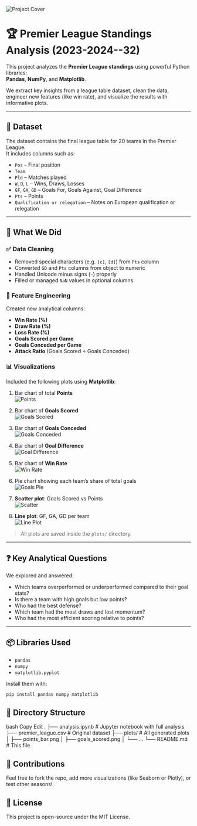 ![Project Cover](COVER.png)
# 🏆 Premier League Standings Analysis (2023-2024--32)

This project analyzes the **Premier League standings** using powerful Python libraries:  
**Pandas**, **NumPy**, and **Matplotlib**.

We extract key insights from a league table dataset, clean the data, engineer new features (like win rate), and visualize the results with informative plots.

---

## 📁 Dataset

The dataset contains the final league table for 20 teams in the Premier League.  
It includes columns such as:

- `Pos` – Final position
- `Team`
- `Pld` – Matches played
- `W`, `D`, `L` – Wins, Draws, Losses
- `GF`, `GA`, `GD` – Goals For, Goals Against, Goal Difference
- `Pts` – Points
- `Qualification or relegation` – Notes on European qualification or relegation

---

## 🔧 What We Did

### ✅ Data Cleaning
- Removed special characters (e.g. `[c]`, `[d]`) from `Pts` column
- Converted `GD` and `Pts` columns from object to numeric
- Handled Unicode minus signs (`−`) properly
- Filled or managed `NaN` values in optional columns

### 🧠 Feature Engineering
Created new analytical columns:
- **Win Rate (%)**
- **Draw Rate (%)**
- **Loss Rate (%)**
- **Goals Scored per Game**
- **Goals Conceded per Game**
- **Attack Ratio** (Goals Scored ÷ Goals Conceded)

### 📊 Visualizations
Included the following plots using **Matplotlib**:

1. Bar chart of total **Points**  
   ![Points](Points.png)

2. Bar chart of **Goals Scored**  
   ![Goals Scored](GoalsScored.png)

3. Bar chart of **Goals Conceded**  
   ![Goals Conceded](GoalsConceded.png)

4. Bar chart of **Goal Difference**  
   ![Goal Difference](GoalDifference.png)

5. Bar chart of **Win Rate**  
   ![Win Rate](WinRate.png)

6. Pie chart showing each team’s share of total goals  
   ![Goals Pie](shareoftotalgoals.png)

7. **Scatter plot**: Goals Scored vs Points  
   ![Scatter](GoalsScoredvsPoints.png)

8. **Line plot**: GF, GA, GD per team  
   ![Line Plot](Lineplot.png)

> All plots are saved inside the `plots/` directory.

---

## ❓ Key Analytical Questions

We explored and answered:
- Which teams overperformed or underperformed compared to their goal stats?
- Is there a team with high goals but low points?
- Who had the best defense?
- Which team had the most draws and lost momentum?
- Who had the most efficient scoring relative to points?

---

## 📦 Libraries Used

- `pandas`
- `numpy`
- `matplotlib.pyplot`

Install them with:

```bash
pip install pandas numpy matplotlib
```

## 📁 Directory Structure
bash
Copy
Edit
.
├── analysis.ipynb        # Jupyter notebook with full analysis
├── premier_league.csv    # Original dataset
├── plots/                # All generated plots
│   ├── points_bar.png
│   ├── goals_scored.png
│   └── ...
└── README.md             # This file

## 🙌 Contributions
Feel free to fork the repo, add more visualizations (like Seaborn or Plotly), or test other seasons!

## 📃 License
This project is open-source under the MIT License.
